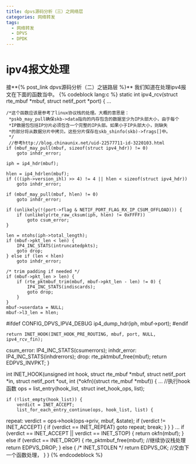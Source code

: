 ```yaml
---
title: dpvs源码分析（三）之网络层
categories: 网络转发
tags:
  - 网络转发
  - DPVS
  - DPDK
---
```


# ipv4报文处理

接**{% post_link dpvs源码分析（二）之链路层 %}** 我们知道在处理ipv4报文在下面的函数当中。
{% codeblock lang:c %}
static int ipv4_rcv(struct rte_mbuf *mbuf, struct netif_port *port)
{
    ...
      
	/*这个函数应该是参考了linux协议栈的处理。大概的意思是：
	 *pskb_may_pull确保skb->data指向的内存包含的数据至少为IP头部大小，由于每个
	 *IP数据包包括IP分片必须包含一个完整的IP头部。如果小于IP头部大小，则缺失
	 *的部分将从数据分片中拷贝。这些分片保存在skb_shinfo(skb)->frags[]中。
	 */
     //参考http://blog.chinaunix.net/uid-22577711-id-3220103.html
    if (mbuf_may_pull(mbuf, sizeof(struct ipv4_hdr)) != 0)
        goto inhdr_error;

    iph = ip4_hdr(mbuf);

    hlen = ip4_hdrlen(mbuf);
    if (((iph->version_ihl) >> 4) != 4 || hlen < sizeof(struct ipv4_hdr))
        goto inhdr_error;

    if (mbuf_may_pull(mbuf, hlen) != 0)
        goto inhdr_error;

    if (unlikely(!(port->flag & NETIF_PORT_FLAG_RX_IP_CSUM_OFFLOAD))) {
        if (unlikely(rte_raw_cksum(iph, hlen) != 0xFFFF))
            goto csum_error;
    }

    len = ntohs(iph->total_length);
    if (mbuf->pkt_len < len) {
        IP4_INC_STATS(intruncatedpkts);
        goto drop;
    } else if (len < hlen)
        goto inhdr_error;

    /* trim padding if needed */
    if (mbuf->pkt_len > len) {
        if (rte_pktmbuf_trim(mbuf, mbuf->pkt_len - len) != 0) {
            IP4_INC_STATS(indiscards);
            goto drop;
        }
    }
    mbuf->userdata = NULL;
    mbuf->l3_len = hlen;

#ifdef CONFIG_DPVS_IPV4_DEBUG
    ip4_dump_hdr(iph, mbuf->port);
#endif

    return INET_HOOK(INET_HOOK_PRE_ROUTING, mbuf, port, NULL, ipv4_rcv_fin);

csum_error:
    IP4_INC_STATS(csumerrors);
inhdr_error:
    IP4_INC_STATS(inhdrerrors);
drop:
    rte_pktmbuf_free(mbuf);
    return EDPVS_INVPKT;
}


int INET_HOOK(unsigned int hook, struct rte_mbuf *mbuf,
        struct netif_port *in, struct netif_port *out,
        int (*okfn)(struct rte_mbuf *mbuf))
{
    ...
    //执行hook函数
    ops = list_entry(hook_list, struct inet_hook_ops, list);

    if (!list_empty(hook_list)) {
        verdict = INET_ACCEPT;
        list_for_each_entry_continue(ops, hook_list, list) {
repeat:
            verdict = ops->hook(ops->priv, mbuf, &state);
            if (verdict != INET_ACCEPT) {
                if (verdict == INET_REPEAT)
                    goto repeat;
                break;
            }
        }
    }
    ...
    if (verdict == INET_ACCEPT || verdict == INET_STOP) {
        return okfn(mbuf); 
    } else if (verdict == INET_DROP) {
        rte_pktmbuf_free(mbuf); //继续协议栈处理
        return EDPVS_DROP;
    } else { /* INET_STOLEN */
        return EDPVS_OK; //交由下一个函数处理，
    }
}
{% endcodeblock %}